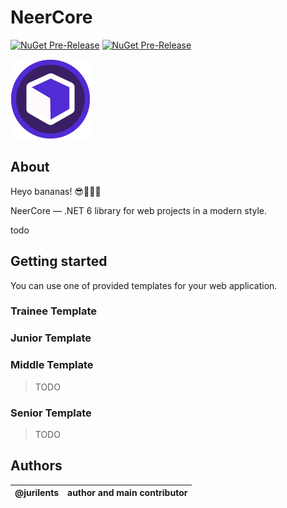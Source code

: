 # NeerCore

[//]: # ([![NuGet Release]&#40;https://img.shields.io/nuget/v/NeerCore?style=for-the-badge&#41;]&#40;https://www.nuget.org/packages?q=NeerCore&#41;)
[![NuGet Pre-Release](https://img.shields.io/nuget/vpre/NeerCore?style=for-the-badge)](https://www.nuget.org/packages/NeerCore)
[![NuGet Pre-Release](https://img.shields.io/endpoint?color=2AABEE&label=TELEGRAM&logo=null&style=for-the-badge&url=https%3A%2F%2Frunkit.io%2Fdamiankrawczyk%2Ftelegram-badge%2Fbranches%2Fmaster%3Furl%3Dhttps%3A%2F%2Ft.me%2Fdotnetme)](https://t.me/dotnetme)


![logo](favicon.png)

## About

Heyo bananas! 😎🍌🍌🍌

NeerCore — .NET 6 library for web projects in a modern style.

todo

## Getting started

You can use one of provided templates for your web application.

### Trainee Template

### Junior Template

### Middle Template

> TODO

### Senior Template

> TODO

## Authors

| @jurilents | author and main contributor |
|------------|-----------------------------|
